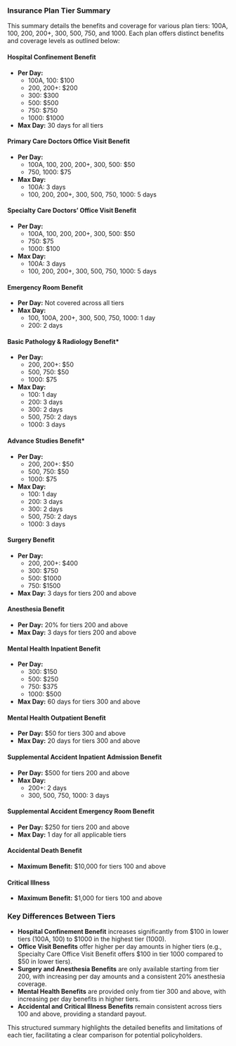 ### Insurance Plan Tier Summary

This summary details the benefits and coverage for various plan tiers: 100A, 100, 200, 200+, 300, 500, 750, and 1000. Each plan offers distinct benefits and coverage levels as outlined below:

#### Hospital Confinement Benefit
- **Per Day:** 
  - 100A, 100: $100
  - 200, 200+: $200
  - 300: $300
  - 500: $500
  - 750: $750
  - 1000: $1000
- **Max Day:** 30 days for all tiers

#### Primary Care Doctors Office Visit Benefit
- **Per Day:**
  - 100A, 100, 200, 200+, 300, 500: $50
  - 750, 1000: $75
- **Max Day:** 
  - 100A: 3 days
  - 100, 200, 200+, 300, 500, 750, 1000: 5 days

#### Specialty Care Doctors’ Office Visit Benefit
- **Per Day:**
  - 100A, 100, 200, 200+, 300, 500: $50
  - 750: $75
  - 1000: $100
- **Max Day:** 
  - 100A: 3 days
  - 100, 200, 200+, 300, 500, 750, 1000: 5 days

#### Emergency Room Benefit
- **Per Day:** Not covered across all tiers
- **Max Day:** 
  - 100, 100A, 200+, 300, 500, 750, 1000: 1 day
  - 200: 2 days

#### Basic Pathology & Radiology Benefit*
- **Per Day:**
  - 200, 200+: $50
  - 500, 750: $50
  - 1000: $75
- **Max Day:** 
  - 100: 1 day
  - 200: 3 days
  - 300: 2 days
  - 500, 750: 2 days
  - 1000: 3 days

#### Advance Studies Benefit*
- **Per Day:**
  - 200, 200+: $50
  - 500, 750: $50
  - 1000: $75
- **Max Day:** 
  - 100: 1 day
  - 200: 3 days
  - 300: 2 days
  - 500, 750: 2 days
  - 1000: 3 days

#### Surgery Benefit
- **Per Day:**
  - 200, 200+: $400
  - 300: $750
  - 500: $1000
  - 750: $1500
- **Max Day:** 3 days for tiers 200 and above

#### Anesthesia Benefit
- **Per Day:** 20% for tiers 200 and above
- **Max Day:** 3 days for tiers 200 and above

#### Mental Health Inpatient Benefit
- **Per Day:** 
  - 300: $150
  - 500: $250
  - 750: $375
  - 1000: $500
- **Max Day:** 60 days for tiers 300 and above

#### Mental Health Outpatient Benefit
- **Per Day:** $50 for tiers 300 and above
- **Max Day:** 20 days for tiers 300 and above

#### Supplemental Accident Inpatient Admission Benefit
- **Per Day:** $500 for tiers 200 and above
- **Max Day:** 
  - 200+: 2 days
  - 300, 500, 750, 1000: 3 days

#### Supplemental Accident Emergency Room Benefit
- **Per Day:** $250 for tiers 200 and above
- **Max Day:** 1 day for all applicable tiers

#### Accidental Death Benefit
- **Maximum Benefit:** $10,000 for tiers 100 and above

#### Critical Illness
- **Maximum Benefit:** $1,000 for tiers 100 and above

### Key Differences Between Tiers
- **Hospital Confinement Benefit** increases significantly from $100 in lower tiers (100A, 100) to $1000 in the highest tier (1000).
- **Office Visit Benefits** offer higher per day amounts in higher tiers (e.g., Specialty Care Office Visit Benefit offers $100 in tier 1000 compared to $50 in lower tiers).
- **Surgery and Anesthesia Benefits** are only available starting from tier 200, with increasing per day amounts and a consistent 20% anesthesia coverage.
- **Mental Health Benefits** are provided only from tier 300 and above, with increasing per day benefits in higher tiers.
- **Accidental and Critical Illness Benefits** remain consistent across tiers 100 and above, providing a standard payout.

This structured summary highlights the detailed benefits and limitations of each tier, facilitating a clear comparison for potential policyholders.